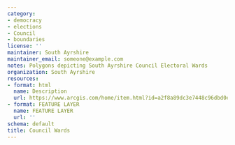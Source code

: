 ```yaml
---
category:
- democracy
- elections
- Council
- boundaries
license: ''
maintainer: South Ayrshire
maintainer_email: someone@example.com
notes: Polygons depicting South Ayrshire Council Electoral Wards
organization: South Ayrshire
resources:
- format: html
  name: Description
  url: https://www.arcgis.com/home/item.html?id=a2f8a89dc3e7448c96dbd0e2b7de6e5b
- format: FEATURE LAYER
  name: FEATURE LAYER
  url: ''
schema: default
title: Council Wards
---
```

